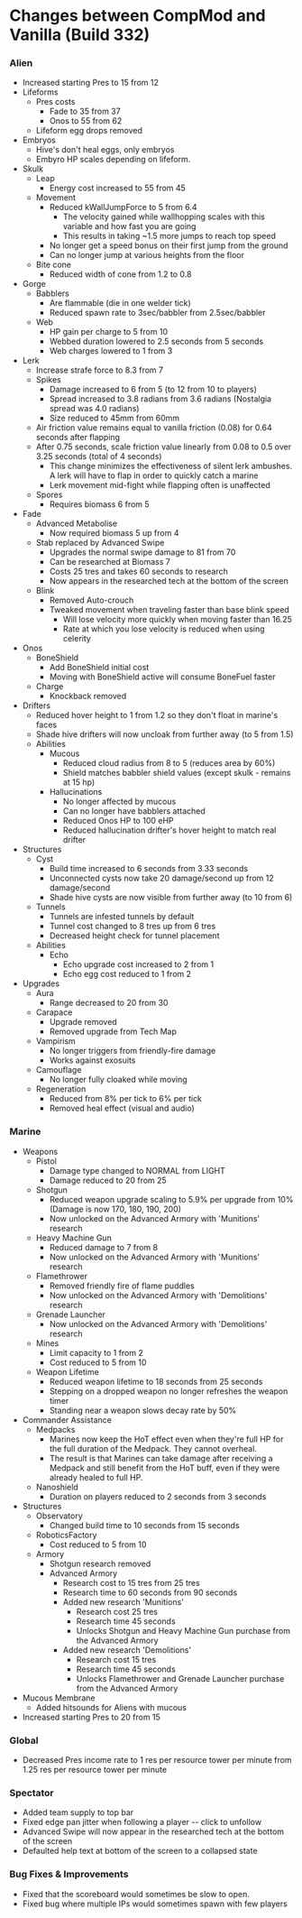 # Changes between CompMod and Vanilla (Build 332)
### Alien
* Increased starting Pres to 15 from 12
* Lifeforms
    * Pres costs
        * Fade to 35 from 37
        * Onos to 55 from 62
    * Lifeform egg drops removed
* Embryos
    * Hive's don't heal eggs, only embryos
    * Embyro HP scales depending on lifeform.
* Skulk
    * Leap
        * Energy cost increased to 55 from 45
    * Movement
        * Reduced kWallJumpForce to 5 from 6.4
            * The velocity gained while wallhopping scales with this variable and how fast you are going
            * This results in taking ~1.5 more jumps to reach top speed
        * No longer get a speed bonus on their first jump from the ground
        * Can no longer jump at various heights from the floor
    * Bite cone
        * Reduced width of cone from 1.2 to 0.8
* Gorge
    * Babblers
        * Are flammable (die in one welder tick)
        * Reduced spawn rate to 3sec/babbler from 2.5sec/babbler
    * Web
        * HP gain per charge to 5 from 10
        * Webbed duration lowered to 2.5 seconds from 5 seconds
        * Web charges lowered to 1 from 3
* Lerk
    * Increase strafe force to 8.3 from 7
    * Spikes
        * Damage increased to 6 from 5 (to 12 from 10 to players)
        * Spread increased to 3.8 radians from 3.6 radians (Nostalgia spread was 4.0 radians)
        * Size reduced to 45mm from 60mm
    * Air friction value remains equal to vanilla friction (0.08) for 0.64 seconds after flapping
    * After 0.75 seconds, scale friction value linearly from 0.08 to 0.5 over 3.25 seconds (total of 4 seconds)
        * This change minimizes the effectiveness of silent lerk ambushes. A lerk will have to flap in order to quickly catch a marine
        * Lerk movement mid-fight while flapping often is unaffected
    * Spores
        * Requires biomass 6 from 5
* Fade
    * Advanced Metabolise
        * Now required biomass 5 up from 4
    * Stab replaced by Advanced Swipe
        * Upgrades the normal swipe damage to 81 from 70
        * Can be researched at Biomass 7 
        * Costs 25 tres and takes 60 seconds to research
        * Now appears in the researched tech at the bottom of the screen
    * Blink
        * Removed Auto-crouch
        * Tweaked movement when traveling faster than base blink speed
            * Will lose velocity more quickly when moving faster than 16.25
            * Rate at which you lose velocity is reduced when using celerity
* Onos
    * BoneShield
        * Add BoneShield initial cost 
        * Moving with BoneShield active will consume BoneFuel faster
    * Charge
        * Knockback removed
* Drifters
    * Reduced hover height to 1 from 1.2 so they don't float in marine's faces
    * Shade hive drifters will now uncloak from further away (to 5 from 1.5)
    * Abilities
        * Mucous
            * Reduced cloud radius from 8 to 5 (reduces area by 60%)
            * Shield matches babbler shield values (except skulk - remains at 15 hp)
        * Hallucinations
            * No longer affected by mucous
            * Can no longer have babblers attached
            * Reduced Onos HP to 100 eHP
            * Reduced hallucination drifter's hover height to match real drifter
* Structures
    * Cyst
        * Build time increased to 6 seconds from 3.33 seconds
        * Unconnected cysts now take 20 damage/second up from 12 damage/second
        * Shade hive cysts are now visible from further away (to 10 from 6)
    * Tunnels
        * Tunnels are infested tunnels by default
        * Tunnel cost changed to 8 tres up from 6 tres
        * Decreased height check for tunnel placement
    * Abilities
        * Echo
            * Echo upgrade cost increased to 2 from 1
            * Echo egg cost reduced to 1 from 2
* Upgrades
    * Aura
        * Range decreased to 20 from 30
    * Carapace
        * Upgrade removed
        * Removed upgrade from Tech Map
    * Vampirism
        * No longer triggers from friendly-fire damage
        * Works against exosuits
    * Camouflage
        * No longer fully cloaked while moving
    * Regeneration
        * Reduced from 8% per tick to 6% per tick
        * Removed heal effect (visual and audio)

### Marine
* Weapons
    * Pistol
        * Damage type changed to NORMAL from LIGHT
        * Damage reduced to 20 from 25
    * Shotgun
        * Reduced weapon upgrade scaling to 5.9% per upgrade from 10% (Damage is now 170, 180, 190, 200)
        * Now unlocked on the Advanced Armory with 'Munitions' research
    * Heavy Machine Gun
        * Reduced damage to 7 from 8
        * Now unlocked on the Advanced Armory with 'Munitions' research
    * Flamethrower
        * Removed friendly fire of flame puddles
        * Now unlocked on the Advanced Armory with 'Demolitions' research
    * Grenade Launcher
        * Now unlocked on the Advanced Armory with 'Demolitions' research
    * Mines
        * Limit capacity to 1 from 2
        * Cost reduced to 5 from 10
    * Weapon Lifetime
        * Reduced weapon lifetime to 18 seconds from 25 seconds
        * Stepping on a dropped weapon no longer refreshes the weapon timer
        * Standing near a weapon slows decay rate by 50%
* Commander Assistance
    * Medpacks
        * Marines now keep the HoT effect even when they're full HP for the full duration of the Medpack. They cannot overheal.
        * The result is that Marines can take damage after receiving a Medpack and still benefit from the HoT buff, even if they were already healed to full HP.
    * Nanoshield
        * Duration on players reduced to 2 seconds from 3 seconds
* Structures
    * Observatory
        * Changed build time to 10 seconds from 15 seconds
    * RoboticsFactory
        * Cost reduced to 5 from 10
    * Armory
        * Shotgun research removed
        * Advanced Armory
            * Research cost to 15 tres from 25 tres
            * Research time to 60 seconds from 90 seconds
            * Added new research 'Munitions'
                * Research cost 25 tres
                * Research time 45 seconds
                * Unlocks Shotgun and Heavy Machine Gun purchase from the Advanced Armory
            * Added new research 'Demolitions'
                * Research cost 15 tres
                * Research time 45 seconds
                * Unlocks Flamethrower and Grenade Launcher purchase from the Advanced Armory
* Mucous Membrane
    * Added hitsounds for Aliens with mucous
* Increased starting Pres to 20 from 15

### Global
* Decreased Pres income rate to 1 res per resource tower per minute from 1.25 res per resource tower per minute

### Spectator
* Added team supply to top bar
* Fixed edge pan jitter when following a player -- click to unfollow
* Advanced Swipe will now appear in the researched tech at the bottom of the screen
* Defaulted help text at bottom of the screen to a collapsed state

### Bug Fixes & Improvements
* Fixed that the scoreboard would sometimes be slow to open.
* Fixed bug where multiple IPs would sometimes spawn with few players
 
